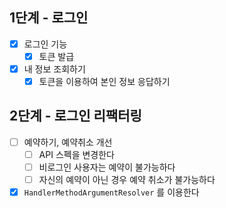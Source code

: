 ## 1단계 - 로그인
- [x] 로그인 기능
  - [x] 토큰 발급
- [x] 내 정보 조회하기
  - [x] 토큰을 이용하여 본인 정보 응답하기

## 2단계 - 로그인 리팩터링
- [ ] 예약하기, 예약취소 개선
  - [ ] API 스펙을 변경한다 
  - [ ] 비로그인 사용자는 예약이 불가능하다
  - [ ] 자신의 예약이 아닌 경우 예약 취소가 불가능하다
- [x] `HandlerMethodArgumentResolver` 를 이용한다 
